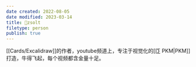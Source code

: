 ```yaml
---
date created: 2022-08-05
date modified: 2023-03-14
title: 🧑zsolt
filetype: person
publish: true
---
```


[[Cards/Excalidraw]]的作者，youtube频道上，专注于视觉化的[[∑ PKM|PKM]]打造，牛得飞起，每个视频都含金量十足。